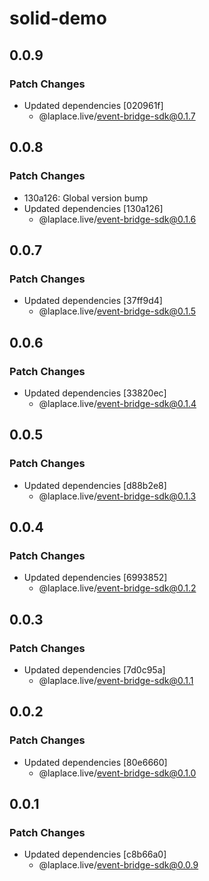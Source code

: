 # solid-demo

## 0.0.9

### Patch Changes

- Updated dependencies [020961f]
  - @laplace.live/event-bridge-sdk@0.1.7

## 0.0.8

### Patch Changes

- 130a126: Global version bump
- Updated dependencies [130a126]
  - @laplace.live/event-bridge-sdk@0.1.6

## 0.0.7

### Patch Changes

- Updated dependencies [37ff9d4]
  - @laplace.live/event-bridge-sdk@0.1.5

## 0.0.6

### Patch Changes

- Updated dependencies [33820ec]
  - @laplace.live/event-bridge-sdk@0.1.4

## 0.0.5

### Patch Changes

- Updated dependencies [d88b2e8]
  - @laplace.live/event-bridge-sdk@0.1.3

## 0.0.4

### Patch Changes

- Updated dependencies [6993852]
  - @laplace.live/event-bridge-sdk@0.1.2

## 0.0.3

### Patch Changes

- Updated dependencies [7d0c95a]
  - @laplace.live/event-bridge-sdk@0.1.1

## 0.0.2

### Patch Changes

- Updated dependencies [80e6660]
  - @laplace.live/event-bridge-sdk@0.1.0

## 0.0.1

### Patch Changes

- Updated dependencies [c8b66a0]
  - @laplace.live/event-bridge-sdk@0.0.9
